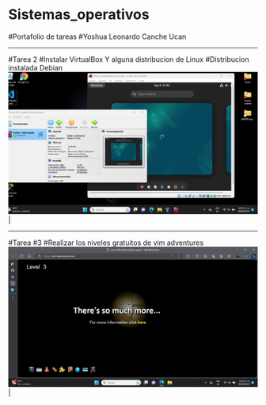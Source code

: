 # Sistemas_operativos
#Portafolio de tareas
#Yoshua Leonardo Canche Ucan
___________________________
#Tarea 2
#Instalar VirtualBox Y alguna distribucion de Linux
#Distribucion instalada Debian
<a href="https://github.com/YoshuaCanche/Sistemas_operativos/blob/main/Debian.png" target="_blank"> <img src="/Debian.png"/></a>  |
_____________________________________________
#Tarea #3 
#Realizar los niveles gratuitos de vim adventures
<a href="https://github.com/YoshuaCanche/Sistemas_operativos/blob/main/VIM%20ADVENTURES.jpeg" target="_blank"> <img src="/VIM%20ADVENTURES.jpeg"/></a>  |
